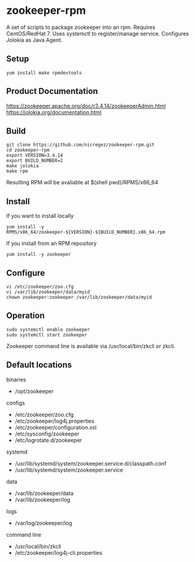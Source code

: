 zookeeper-rpm
=============

A set of scripts to package zookeeper into an rpm.
Requires CentOS/RedHat 7.
Uses systemctl to register/manage service.
Configures Jolokia as Java Agent.

Setup
-----

    yum install make rpmdevtools

Product Documentation
---------------------

https://zookeeper.apache.org/doc/r3.4.14/zookeeperAdmin.html
https://jolokia.org/documentation.html

Build
-----

    git clone https://github.com/nicregez/zookeeper-rpm.git
    cd zookeeper-rpm
    export VERSION=3.4.14
    export BUILD_NUMBER=2
    make jolokia
    make rpm

Resulting RPM will be avaliable at $(shell pwd)/RPMS/x86_64

Install
-------

If you want to install locally

    yum install -y RPMS/x86_64/zookeeper-${VERSION}-${BUILD_NUMBER}.x86_64.rpm

If you install from an RPM repository

    yum install -y zookeeper

Configure
---------

    vi /etc/zookeeper/zoo.cfg
    vi /var/lib/zookeeper/data/myid
    chown zookeeper:zookeeper /var/lib/zookeeper/data/myid

Operation
---------

    sudo systemctl enable zookeeper
    sudo systemctl start zookeeper

Zookeeper command line is available via /usr/local/bin/zkcli or zkcli.

Default locations
-----------------

binaries
-   /opt/zookeeper

configs
-   /etc/zookeeper/zoo.cfg
-   /etc/zookeeper/log4j.properties
-   /etc/zookeeper/configuration.xsl
-   /etc/sysconfig/zookeeper
-   /etc/logrotate.d/zookeeper

systemd
-   /usr/lib/systemd/system/zookeeper.service.d/classpath.conf
-   /usr/lib/systemd/system/zookeeper.service

data
-   /var/lib/zookeeper/data
-   /var/lib/zookeeper/log

logs
-   /var/log/zookeeper/log

command line
-   /usr/local/bin/zkcli
-   /etc/zookeeper/log4j-cli.properties
